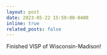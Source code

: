 ```yaml
---
layout: post
date: 2023-05-22 15:59:00-0400
inline: true
related_posts: false
---
```


Finished VISP of Wisconsin-Madison!
